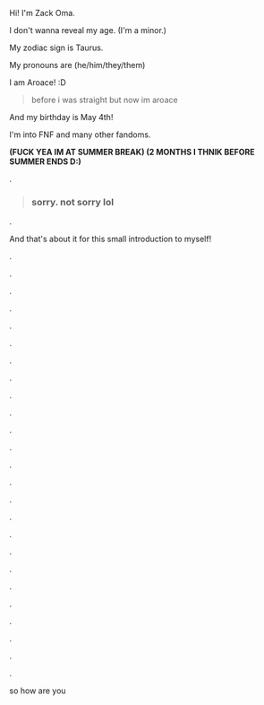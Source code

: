 Hi! I'm Zack Oma.

I don't wanna reveal my age. (I'm a minor.)

My zodiac sign is Taurus.

My pronouns are (he/him/they/them)

I am Aroace! :D
> before i was straight but now im aroace

And my birthday is May 4th!

I'm into FNF and many other fandoms.

**(FUCK YEA IM AT SUMMER BREAK) (2 MONTHS I THNIK BEFORE SUMMER ENDS D:)** 

.

> ### **sorry. not sorry lol**

.

And that's about it for this small introduction to myself!

.

.

.

.

.

.

.

.

.

.

.

.

.

.

.

.

.

.

.

.

.

.

.

.

.

so how are you
